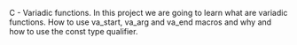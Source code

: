 C - Variadic functions.
In this project we are going to learn what are variadic functions.
How to use va_start, va_arg and va_end macros and why and how to use the const
type qualifier.
